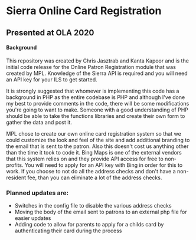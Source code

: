 # Sierra Online Card Registration

## Presented at OLA 2020

#### Background

This repository was created by Chris Jasztrab and Kanta Kapoor and is the initial code release for the Online Patron Registration module that was created by MPL.  Knowledge of the Sierra API is required and you will need an API key for your ILS to get started.

It is strongly suggested that whomever is implementing this code has a background in PHP as the entire codebase is PHP and although I've done my best to provide comments in the code, there will be some modifications you're going to want to make.  Someone with a good understanding of PHP should be able to take the functions libraries and create their own form to gather the data and post it. 

MPL chose to create our own online card registration system so that we could customize the look and feel of the site and add additional branding to the email that is sent to the patron.  Also this doesn't cost us anything other than the time it took to code it.  Bing Maps is one of the external vendors that this system relies on and they provide API access for free to non-profits.  You will need to apply for an API key with Bing in order for this to work.
If you choose to not do all the address checks and don't have a non-resident fee, than you can eliminate a lot of the address checks.  

### Planned updates are:
- Switches in the config file to disable the various address checks
- Moving the body of the email sent to patrons to an external php file for easier updates
- Adding code to allow for parents to apply for a childs card by authenticating their card during the process


